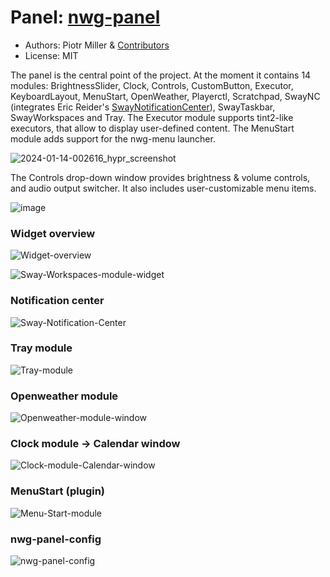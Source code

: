 # Panel: [nwg-panel](https://github.com/nwg-piotr/nwg-panel)

- Authors: Piotr Miller & [Contributors](https://github.com/nwg-piotr/nwg-panel/graphs/contributors)
- License: MIT

The panel is the central point of the project. At the moment it contains 14 modules: BrightnessSlider, Clock, Controls, CustomButton, Executor, KeyboardLayout, MenuStart, OpenWeather, Playerctl, Scratchpad, SwayNC (integrates Eric Reider's [SwayNotificationCenter](https://github.com/ErikReider/SwayNotificationCenter)), SwayTaskbar, SwayWorkspaces and Tray. The Executor module supports tint2-like executors, that allow to display user-defined content. The MenuStart module adds support for the nwg-menu launcher.

![2024-01-14-002616_hypr_screenshot](https://github.com/nwg-piotr/nwg-shell/assets/20579136/2ef23381-0dab-4e30-947c-e2d3214ac29b)

The Controls drop-down window provides brightness & volume controls, and audio output switcher. It also includes user-customizable menu items.

![image](https://user-images.githubusercontent.com/20579136/179860809-34dd4449-1cee-46c0-bd70-2f970aacc46d.png)

### Widget overview

![Widget-overview](https://user-images.githubusercontent.com/20579136/182025091-1ae60b73-e52e-423e-b15a-b344584581c0.png)

![Sway-Workspaces-module-widget](https://user-images.githubusercontent.com/20579136/182025099-5091ef29-4560-4144-bbb5-87606970b223.png)

### Notification center

![Sway-Notification-Center](https://user-images.githubusercontent.com/20579136/182025118-f810d73c-081b-40ef-92c9-36182c404747.png)

### Tray module

![Tray-module](https://user-images.githubusercontent.com/20579136/182025126-302a2bd5-d093-4fca-8b81-5d1d4996fe44.png)

### Openweather module

![Openweather-module-window](https://user-images.githubusercontent.com/20579136/182025142-afe09eb0-d566-4307-8f1c-1fa3022d967a.png)

### Clock module -> Calendar window

![Clock-module-Calendar-window](https://user-images.githubusercontent.com/20579136/182025155-5f944cc7-e52d-4c08-821e-92d27b1d849d.png)

### MenuStart (plugin)

![Menu-Start-module](https://user-images.githubusercontent.com/20579136/182025169-ef12810b-cc9f-4200-a1b8-defa154271f2.png)

### nwg-panel-config

![nwg-panel-config](https://user-images.githubusercontent.com/20579136/182025189-d73209f9-cbdd-49b4-92c4-ef044671425d.png)
